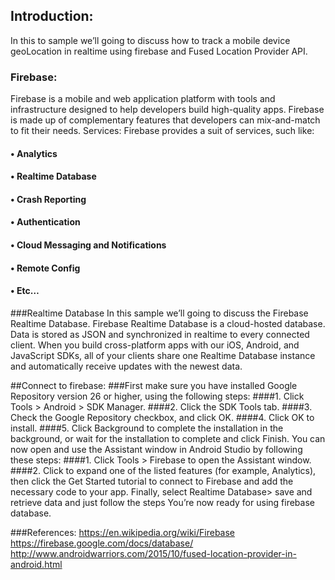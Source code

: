 ## Introduction:
In this to sample we’ll going to discuss how to track a mobile device geoLocation in realtime using firebase and Fused Location Provider API.
### Firebase:
Firebase is a mobile and web application platform with tools and infrastructure designed to help developers build high-quality apps. Firebase is made up of complementary features that developers can mix-and-match to fit their needs.
Services:
Firebase provides a suit of services, such like:
#### •	Analytics
#### •	Realtime Database
#### •	Crash Reporting
#### •	Authentication
#### •	Cloud Messaging and Notifications
#### •	Remote Config
#### •	Etc…

###Realtime Database
In this sample we’ll going to discuss the Firebase Realtime Database.
Firebase Realtime Database is a cloud-hosted database. Data is stored as JSON and synchronized in realtime to every connected client. When you build cross-platform apps with our iOS, Android, and JavaScript SDKs, all of your clients share one Realtime Database instance and automatically receive updates with the newest data.



##Connect to firebase:
###First make sure you have installed Google Repository version 26 or higher, using the following steps:
####1.	Click Tools > Android > SDK Manager.
####2.	Click the SDK Tools tab.
####3.	Check the Google Repository checkbox, and click OK.
####4.	Click OK to install.
####5.	Click Background to complete the installation in the background, or wait for the installation to complete and click Finish.
You can now open and use the Assistant window in Android Studio by following these steps:
####1.	Click Tools > Firebase to open the Assistant window.
####2.	Click to expand one of the listed features (for example, Analytics), then click the Get Started tutorial to connect to Firebase and add the necessary code to your app.
Finally, select Realtime Database> save and retrieve data and just follow the steps
You’re now ready for using firebase database.



###References:
https://en.wikipedia.org/wiki/Firebase 
https://firebase.google.com/docs/database/
http://www.androidwarriors.com/2015/10/fused-location-provider-in-android.html
